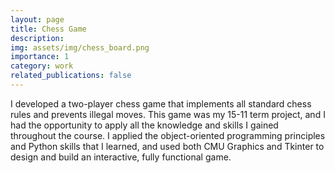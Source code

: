 ```yaml
---
layout: page
title: Chess Game
description:
img: assets/img/chess_board.png
importance: 1
category: work
related_publications: false
---
```


I developed a two-player chess game that implements all standard chess rules and prevents illegal moves. This game was my 15-11 term project, and I had the opportunity to apply all the knowledge and skills I gained throughout the course. I applied the object-oriented programming principles and Python skills that I learned, and used both CMU Graphics and Tkinter to design and build an interactive, fully functional game.
